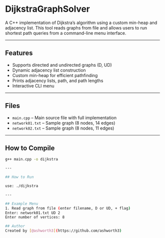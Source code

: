 # DijkstraGraphSolver

A C++ implementation of Dijkstra’s algorithm using a custom min-heap and adjacency list. This tool reads graphs from file and allows users to run shortest path queries from a command-line menu interface.

---

## Features

- Supports directed and undirected graphs (D, UD)
- Dynamic adjacency list construction
- Custom min-heap for efficient pathfinding
- Prints adjacency lists, path, and path lengths
- Interactive CLI menu

---

## Files

- `main.cpp` – Main source file with full implementation
- `network01.txt` – Sample graph (8 nodes, 14 edges)
- `network02.txt` – Sample graph (8 nodes, 11 edges)

---

## How to Compile

```bash
g++ main.cpp -o dijkstra

---

## How to Run

use: ./dijkstra

---

## Example Menu
1. Read graph from file (enter filename, D or UD, + flag)
Enter: network01.txt UD 2
Enter number of vertices: 8

## Author
Created by [@ashworth3](https://github.com/ashworth3)
